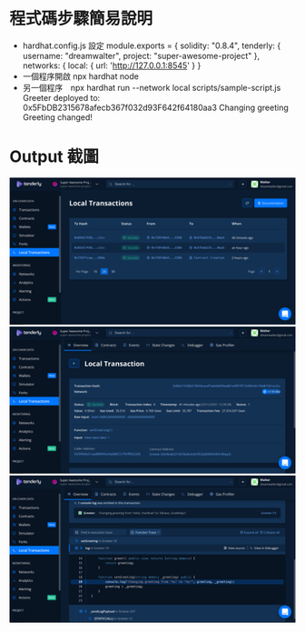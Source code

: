 # 程式碼步驟簡易說明
  - hardhat.config.js 設定
    module.exports = {
    solidity: "0.8.4",
    tenderly: {
  		username: "dreamwalter",
  		project: "super-awesome-project"
  	},
    networks: {
  		local: {
  			url: 'http://127.0.0.1:8545'
      }
    }
  - 一個程序開啟 npx hardhat node
  - 另一個程序　npx hardhat run --network local scripts/sample-script.js
    Greeter deployed to: 0x5FbDB2315678afecb367f032d93F642f64180aa3
    Changing greeting
    Greeting changed!

# Output 截圖
![](./Group_W2_HW_3_1.png)
![](./Group_W2_HW_3_2.png)
![](./Group_W2_HW_3_3.png)

